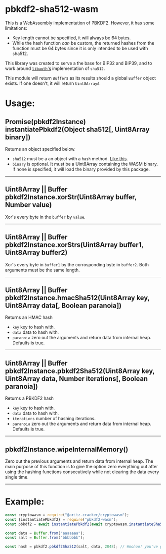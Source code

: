 # pbkdf2-sha512-wasm
This is a WebAssembly implementation of PBKDF2. However, it has some limitations:
* Key length cannot be specified, it will always be 64 bytes.
* While the hash function _can_ be custom, the returned hashes from the function must be 64 bytes since it is only intended to be used with sha512.

This library was created to serve a the base for BIP32 and BIP39, and to work around [`libauth`'s](https://github.com/bitjson/bitcoin-ts) implementation of `sha512`.

This module will return `Buffer`s as its results should a global `Buffer` object exists. If one doesn't, it will return `Uint8Array`s

# Usage:

## Promise(pbkdf2Instance) instantiatePbkdf2(Object sha512[, Uint8Array binary])

Returns an object specified below.

* `sha512` must be a an object with a `hash` method. [Like this](https://libauth.org/interfaces/sha512.html).
* `binary` is optional. It must be a Uint8Array containing the WASM binary. If none is specified, it will load the binary provided by this package.

***

## Uint8Array || Buffer pbkdf2Instance.xorStr(Uint8Array buffer, Number value)

Xor's every byte in the `buffer` by `value`.

***

## Uint8Array || Buffer pbkdf2Instance.xorStrs(Uint8Array buffer1, Uint8Array buffer2)

Xor's every byte in `buffer1` by the corrosponding byte in `buffer2`. Both arguments must be the same length.

***

## Uint8Array || Buffer pbkdf2Instance.hmacSha512(Uint8Array key, Uint8Array data[, Boolean paranoia])

Returns an HMAC hash

* `key` key to hash with.
* `data` data to hash with.
* `paranoia` zero out the arguments and return data from internal heap. Defaults is true.

***

## Uint8Array || Buffer pbkdf2Instance.pbkdf2Sha512(Uint8Array key, Uint8Array data, Number iterations[, Boolean paranoia])

Returns a PBKDF2 hash

* `key` key to hash with.
* `data` data to hash with.
* `iterations` number of hashing iterations.
* `paranoia` zero out the arguments and return data from internal heap. Defaults is true.

***

## pbkdf2Instance.wipeInternalMemory()

Zero out the previous arguments and return data from internal heap. The main purpose of this function is to give the option zero everything out after using the hashing functions consecutively while not clearing the data every single time.

***

# Example:

```js
const cryptowasm = require("@aritz-cracker/cryptowasm");
const {instantiatePbkdf2} = require("pbkdf2-wasm");
const pbkdf2 = await instantiatePbkdf2(await cryptowasm.instantiateSha512());

const data = Buffer.from("aaaaaaa");
const salt = Buffer.from("bbbbbbb");

const hash = pbkdf2.pbkdf2Sha512(salt, data, 2048); // Woohoo! you've got a PBKDF2 hash in WASM!
```
